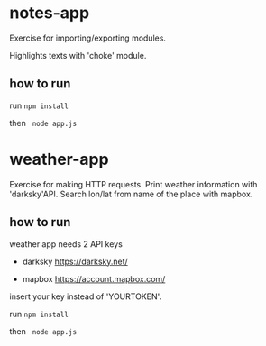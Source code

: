 # notes-app

Exercise for importing/exporting modules.

Highlights texts with 'choke' module.


## how to run

run ```npm install```

then ``` node app.js```

# weather-app

Exercise for making HTTP requests.
Print weather information with 'darksky'API.
Search lon/lat from name of the place with mapbox.



## how to run
weather app needs 2 API keys

- darksky
https://darksky.net/

- mapbox
https://account.mapbox.com/

insert your key instead of  'YOURTOKEN'. 

run ```npm install```

then ``` node app.js```

